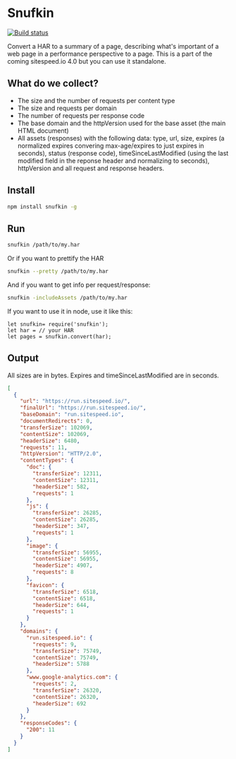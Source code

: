 # Snufkin

[![Build status][travis-image]][travis-url]

Convert a HAR to a summary of a page, describing what's important of a web page in a performance perspective to a page. This is a part of the coming sitespeed.io 4.0 but you can use it standalone.

## What do we collect?
 * The size and the number of requests per content type
 * The size and requests per domain
 * The number of requests per response code
 * The base domain and the httpVersion used for the base asset (the main HTML document)
 * All assets (responses) with the following data: type, url, size, expires (a normalized expires convering max-age/expires to just expires in seconds), status (response code), timeSinceLastModified (using the last modified field in the reponse header and normalizing to seconds), httpVersion and all request and response headers.

## Install
```bash
npm install snufkin -g
```

## Run
```bash
snufkin /path/to/my.har
```

Or if you want to prettify the HAR
```bash
snufkin --pretty /path/to/my.har
```
And if you want to get info per request/response:
```bash
snufkin -includeAssets /path/to/my.har
```

If you want to use it in node, use it like this:
```node
let snufkin= require('snufkin');
let har = // your HAR
let pages = snufkin.convert(har);
```
## Output
All sizes are in bytes. Expires and timeSinceLastModified are in seconds.

```json
[
  {
    "url": "https://run.sitespeed.io/",
    "finalUrl": "https://run.sitespeed.io/",
    "baseDomain": "run.sitespeed.io",
    "documentRedirects": 0,
    "transferSize": 102069,
    "contentSize": 102069,
    "headerSize": 6480,
    "requests": 11,
    "httpVersion": "HTTP/2.0",
    "contentTypes": {
      "doc": {
        "transferSize": 12311,
        "contentSize": 12311,
        "headerSize": 582,
        "requests": 1
      },
      "js": {
        "transferSize": 26285,
        "contentSize": 26285,
        "headerSize": 347,
        "requests": 1
      },
      "image": {
        "transferSize": 56955,
        "contentSize": 56955,
        "headerSize": 4907,
        "requests": 8
      },
      "favicon": {
        "transferSize": 6518,
        "contentSize": 6518,
        "headerSize": 644,
        "requests": 1
      }
    },
    "domains": {
      "run.sitespeed.io": {
        "requests": 9,
        "transferSize": 75749,
        "contentSize": 75749,
        "headerSize": 5788
      },
      "www.google-analytics.com": {
        "requests": 2,
        "transferSize": 26320,
        "contentSize": 26320,
        "headerSize": 692
      }
    },
    "responseCodes": {
      "200": 11
    }
  }
]

```

[travis-image]: https://img.shields.io/travis/sitespeedio/snufkin.svg?style=flat-square
[travis-url]: https://travis-ci.org/sitespeedio/snufkin
